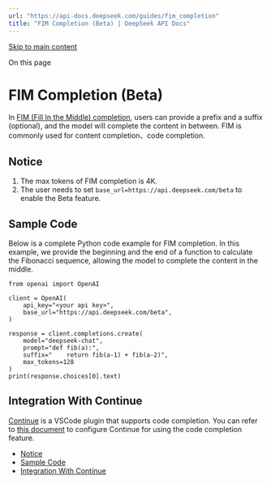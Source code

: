 ```yaml
---
url: "https://api-docs.deepseek.com/guides/fim_completion"
title: "FIM Completion (Beta) | DeepSeek API Docs"
---
```


[Skip to main content](https://api-docs.deepseek.com/guides/fim_completion#__docusaurus_skipToContent_fallback)

On this page

# FIM Completion (Beta)

In [FIM (Fill In the Middle) completion](https://api-docs.deepseek.com/api/create-completion), users can provide a prefix and a suffix (optional), and the model will complete the content in between. FIM is commonly used for content completion、code completion.

## Notice [​](https://api-docs.deepseek.com/guides/fim_completion\#notice "Direct link to Notice")

1. The max tokens of FIM completion is 4K.
2. The user needs to set `base_url=https://api.deepseek.com/beta` to enable the Beta feature.

## Sample Code [​](https://api-docs.deepseek.com/guides/fim_completion\#sample-code "Direct link to Sample Code")

Below is a complete Python code example for FIM completion. In this example, we provide the beginning and the end of a function to calculate the Fibonacci sequence, allowing the model to complete the content in the middle.

```codeBlockLines_UUn8
from openai import OpenAI

client = OpenAI(
    api_key="<your api key>",
    base_url="https://api.deepseek.com/beta",
)

response = client.completions.create(
    model="deepseek-chat",
    prompt="def fib(a):",
    suffix="    return fib(a-1) + fib(a-2)",
    max_tokens=128
)
print(response.choices[0].text)

```

## Integration With Continue [​](https://api-docs.deepseek.com/guides/fim_completion\#integration-with-continue "Direct link to Integration With Continue")

[Continue](https://continue.dev/) is a VSCode plugin that supports code completion. You can refer to [this document](https://github.com/deepseek-ai/awesome-deepseek-integration/blob/main/docs/continue/README_cn.md) to configure Continue for using the code completion feature.

- [Notice](https://api-docs.deepseek.com/guides/fim_completion#notice)
- [Sample Code](https://api-docs.deepseek.com/guides/fim_completion#sample-code)
- [Integration With Continue](https://api-docs.deepseek.com/guides/fim_completion#integration-with-continue)
